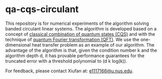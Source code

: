 # qa-cqs-circulant
This repository is for numerical experiments of the algorithm solving banded circulant linear systems. The algorithm is developed based on a concept of [classical combination of quantum states (CQS)](https://iopscience.iop.org/article/10.1088/1367-2630/ac325f) and with the technique of [quantum Fourier transformation (QFT)](). We use the one-dimensional heat transfer problem as an example of our algorithm. The advantage of the algorithm is that, given the condition number k and the algorithm depth d, it has provable performance guarantees for the truncated error with a threshold polynomial to (d k log(k)).

For feedback, please contact Xiufan at: e1117166@u.nus.edu.
 
